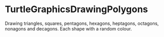 # TurtleGraphicsDrawingPolygons
Drawing triangles, squares, pentagons, hexagons, heptagons, octagons, nonagons and decagons.
Each shape with a random colour.
